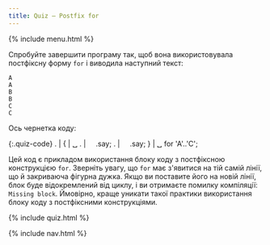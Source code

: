 ```yaml
---
title: Quiz — Postfix for
---
```


{% include menu.html %}

Спробуйте завершити програму так, щоб вона використовувала постфіксну форму `for` і виводила наступний текст:

    A
    A
    B
    B
    C
    C

Ось чернетка коду:

{:.quiz-code}
. |
{ | ␣ 
. | &nbsp;&nbsp;&nbsp;&nbsp;.say;
. | &nbsp;&nbsp;&nbsp;&nbsp;.say;
} | ␣ for &apos;A&apos;..&apos;C&apos;;

<div class="extended-explanation">Цей код є прикладом використання блоку коду з постфіксною конструкцією <code>for</code>. Зверніть увагу, що <code>for</code> має з'явитися на тій самій лінії, що й закриваюча фігурна дужка. Якщо ви поставите його на новій лінії, блок буде відокремлений від циклу, і ви отримаєте помилку компіляції: <code>Missing block</code>. Ймовірно, краще уникати такої практики використання блоку коду з постфіксними конструкціями.</div>

{% include quiz.html %}

{% include nav.html %}